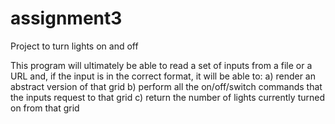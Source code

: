 # assignment3
Project to turn lights on and off

This program will ultimately be able to read a set of inputs from a file or a URL and, if the input is in the correct format, it will be able to:
a) render an abstract version of that grid
b) perform all the on/off/switch commands that the inputs request to that grid
c) return the number of lights currently turned on from that grid
